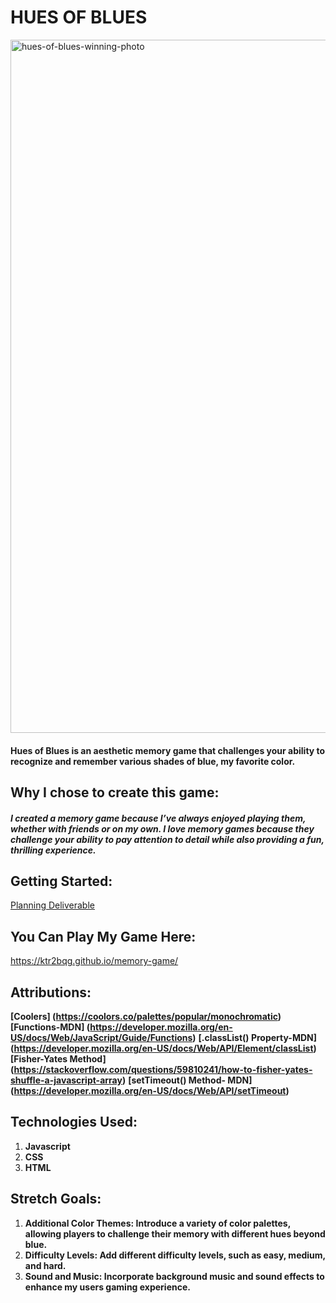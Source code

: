 # HUES OF BLUES
<img alt="hues-of-blues-winning-photo" width="1109" alt="8A7AA2C0-A3B9-4775-90AF-B11ED23675FB" src="https://github.com/user-attachments/assets/214a5b04-8cc0-4847-b0c4-ec23a20b59eb">

#### Hues of Blues is an aesthetic memory game that challenges your ability to recognize and remember various shades of blue, my favorite color.

## Why I chose to create this game:
##### I created a memory game because I’ve always enjoyed playing them, whether with friends or on my own. I love memory games because they challenge your ability to pay attention to detail while also providing a fun, thrilling experience. 

## Getting Started:
[Planning Deliverable](https://docs.google.com/document/d/1pVcJsQ8F68Ibu4VGIEaVrg2upU6kjF3P0Owl1mflNXU/edit)

## You Can Play My Game Here: 
https://ktr2bqg.github.io/memory-game/

## Attributions:
**[Coolers] (https://coolors.co/palettes/popular/monochromatic)**
**[Functions-MDN] (https://developer.mozilla.org/en-US/docs/Web/JavaScript/Guide/Functions)**
**[.classList() Property-MDN] (https://developer.mozilla.org/en-US/docs/Web/API/Element/classList)**
**[Fisher-Yates Method] (https://stackoverflow.com/questions/59810241/how-to-fisher-yates-shuffle-a-javascript-array)**
**[setTimeout() Method- MDN] (https://developer.mozilla.org/en-US/docs/Web/API/setTimeout)**


## Technologies Used:
1. **Javascript**
2. **CSS**
3. **HTML**

## Stretch Goals:
1. **Additional Color Themes: Introduce a variety of color palettes, allowing players to challenge their memory with different hues beyond blue.**
2. **Difficulty Levels: Add different difficulty levels, such as easy, medium, and hard.**
3. **Sound and Music: Incorporate background music and sound effects to enhance my users gaming experience.**
